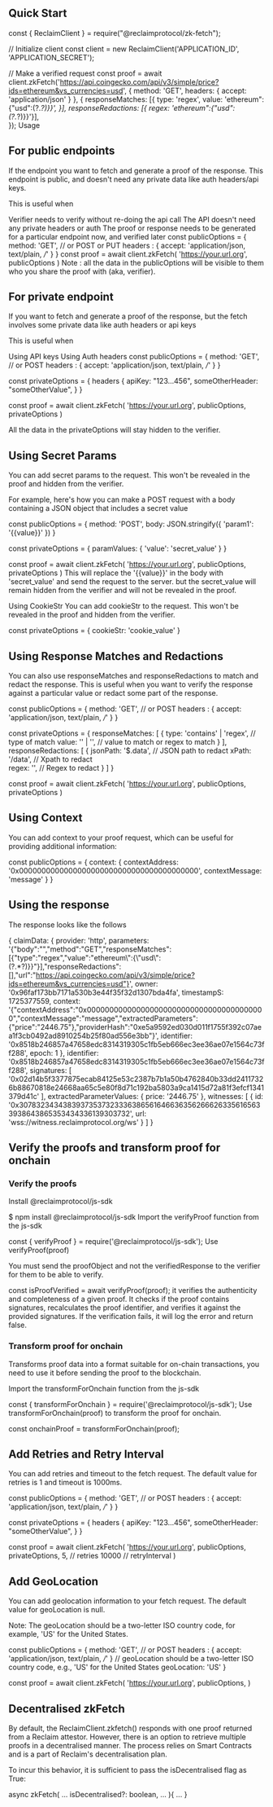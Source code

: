 ## Quick Start
const { ReclaimClient } = require("@reclaimprotocol/zk-fetch");

// Initialize client
const client = new ReclaimClient('APPLICATION_ID', 'APPLICATION_SECRET');

// Make a verified request
const proof = await client.zkFetch('https://api.coingecko.com/api/v3/simple/price?ids=ethereum&vs_currencies=usd', {
  method: 'GET',
  headers: {
    accept: 'application/json'
  }
}, {
  responseMatches: [{
    type: 'regex',
    value: 'ethereum":{"usd":(?<price>.*?)}}',
  }],
  responseRedactions: [{ regex: 'ethereum":{"usd":(?<price>.*?)}}'}],  
});
Usage

## For public endpoints
If the endpoint you want to fetch and generate a proof of the response. This endpoint is public, and doesn't need any private data like auth headers/api keys.

This is useful when

Verifier needs to verify without re-doing the api call
The API doesn't need any private headers or auth
The proof or response needs to be generated for a particular endpoint now, and verified later
  const publicOptions = {
    method: 'GET', // or POST or PUT
    headers : {
        accept: 'application/json, text/plain, */*' 
    }
  }
  const proof = await client.zkFetch(
    'https://your.url.org',
    publicOptions
  )
Note : all the data in the publicOptions will be visible to them who you share the proof with (aka, verifier).

## For private endpoint
If you want to fetch and generate a proof of the response, but the fetch involves some private data like auth headers or api keys

This is useful when

Using API keys
Using Auth headers
  const publicOptions = {
    method: 'GET', // or POST
    headers : {
      accept: 'application/json, text/plain, */*' 
    }
  }

  const privateOptions = {
    headers {
        apiKey: "123...456",
        someOtherHeader: "someOtherValue",
    }
  }

  const proof = await client.zkFetch(
    'https://your.url.org',
    publicOptions,
    privateOptions
  )

All the data in the privateOptions will stay hidden to the verifier.

## Using Secret Params
You can add secret params to the request. This won't be revealed in the proof and hidden from the verifier.

For example, here's how you can make a POST request with a body containing a JSON object that includes a secret value

  const publicOptions = {
    method: 'POST',
    body: JSON.stringify({
      'param1': '{{value}}'
    })
  }

  const privateOptions = {
    paramValues: {
      'value': 'secret_value'
    }
  }

  const proof = await client.zkFetch(
    'https://your.url.org',
    publicOptions,
    privateOptions
  )
This will replace the '{{value}}' in the body with 'secret_value' and send the request to the server. but the secret_value will remain hidden from the verifier and will not be revealed in the proof.

Using CookieStr
You can add cookieStr to the request. This won't be revealed in the proof and hidden from the verifier.

  const privateOptions = {
    cookieStr: 'cookie_value'
  }
## Using Response Matches and Redactions
You can also use responseMatches and responseRedactions to match and redact the response. This is useful when you want to verify the response against a particular value or redact some part of the response.

 const publicOptions = {
    method: 'GET', // or POST
    headers : {
      accept: 'application/json, text/plain, */*' 
    }
  }

  const privateOptions = {
    responseMatches: [
      {
        type: 'contains' | 'regex', // type of match 
        value: '<HTTP RESPONSE TEXT>' | '<REGEX>', // value to match or regex to match 
      }
    ],
    responseRedactions: [
      {
        jsonPath: '$.data', // JSON path to redact 
        xPath: '/data', // Xpath to redact  
        regex: '<REGEX>', // Regex to redact
      }
    ]
  }

  const proof = await client.zkFetch(
    'https://your.url.org',
    publicOptions,
    privateOptions
  )

## Using Context
You can add context to your proof request, which can be useful for providing additional information:

  const publicOptions = {
    context: {
      contextAddress: '0x0000000000000000000000000000000000000000',
      contextMessage: 'message'
    }
  }

## Using the response
The response looks like the follows

{
  claimData: {
    provider: 'http',
    parameters: '{"body":"","method":"GET","responseMatches":[{"type":"regex","value":"ethereum\\":{\\"usd\\":(?<price>.*?)}}"}],"responseRedactions":[],"url":"https://api.coingecko.com/api/v3/simple/price?ids=ethereum&vs_currencies=usd"}',
    owner: '0x96faf173bb7171a530b3e44f35f32d1307bda4fa',
    timestampS: 1725377559,
    context: '{"contextAddress":"0x0000000000000000000000000000000000000000","contextMessage":"message","extractedParameters":{"price":"2446.75"},"providerHash":"0xe5a9592ed030d011f1755f392c07aea1f3cb0492ad8910254b25f80ad556e3bb"}',
    identifier: '0x8518b246857a47658edc8314319305c1fb5eb666ec3ee36ae07e1564c73ff288',
    epoch: 1
  },
  identifier: '0x8518b246857a47658edc8314319305c1fb5eb666ec3ee36ae07e1564c73ff288',
  signatures: [
    '0x02d14b5f3377875ecab84125e53c2387b7b1a50b4762840b33dd24117326b88670818e24668aa65c5e80f8d71c192ba5803a9ca1415d72a81f3efcf1341379d41c'
  ],
  extractedParameterValues: { price: '2446.75' },
  witnesses: [
    {
      id: '0x307832343438393735373233363865616466363562666263356165633938643865353434336139303732',
      url: 'wss://witness.reclaimprotocol.org/ws'
    }
  ]
}

## Verify the proofs and transform proof for onchain

### Verify the proofs
Install @reclaimprotocol/js-sdk

$ npm install @reclaimprotocol/js-sdk
Import the verifyProof function from the js-sdk

const { verifyProof } = require('@reclaimprotocol/js-sdk');
Use verifyProof(proof)

You must send the proofObject and not the verifiedResponse to the verifier for them to be able to verify.

const isProofVerified = await verifyProof(proof);
it verifies the authenticity and completeness of a given proof. It checks if the proof contains signatures, recalculates the proof identifier, and verifies it against the provided signatures. If the verification fails, it will log the error and return false.

### Transform proof for onchain
Transforms proof data into a format suitable for on-chain transactions, you need to use it before sending the proof to the blockchain.

Import the transformForOnchain function from the js-sdk

const { transformForOnchain } = require('@reclaimprotocol/js-sdk');
Use transformForOnchain(proof) to transform the proof for onchain.

const onchainProof = transformForOnchain(proof);

## Add Retries and Retry Interval
You can add retries and timeout to the fetch request. The default value for retries is 1 and timeout is 1000ms.

  const publicOptions = {
    method: 'GET', // or POST
    headers : {
      accept: 'application/json, text/plain, */*' 
    }
  }

  const privateOptions = {
    headers {
        apiKey: "123...456",
        someOtherHeader: "someOtherValue",
    }
  }

  const proof = await client.zkFetch(
    'https://your.url.org',
    publicOptions,
    privateOptions,
    5, // retries
    10000 // retryInterval
  )

## Add GeoLocation
You can add geolocation information to your fetch request. The default value for geoLocation is null.

Note: The geoLocation should be a two-letter ISO country code, for example, 'US' for the United States.

  const publicOptions = {
    method: 'GET', // or POST
    headers : {
      accept: 'application/json, text/plain, */*' 
    }
    // geoLocation should be a two-letter ISO country code, e.g., 'US' for the United States
    geoLocation: 'US'
  }

  const proof = await client.zkFetch(
    'https://your.url.org',
    publicOptions,
  )

## Decentralised zkFetch
By default, the ReclaimClient.zkfetch() responds with one proof returned from a Reclaim attestor. However, there is an option to retrieve multiple proofs in a decentralised manner. The process relies on Smart Contracts and is a part of Reclaim's decentralisation plan.

To incur this behavior, it is sufficient to pass the isDecentralised flag as True:

async zkFetch(
    ...
    isDecentralised?: boolean,
    ...
  ){
    ...
  }